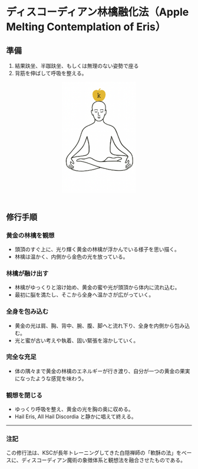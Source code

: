 # ディスコーディアン林檎融化法（Apple Melting Contemplation of Eris）

## 準備
1. 結果趺坐、半跏趺坐、もしくは無理のない姿勢で座る
2. 背筋を伸ばして呼吸を整える。

<div align="center">
<img src="Eris-nanso-k.png" width="200">
</div>
<br>

## 修行手順

### 黄金の林檎を観想
- 頭頂のすぐ上に、光り輝く黄金の林檎が浮かんでいる様子を思い描く。
- 林檎は温かく、内側から金色の光を放っている。

### 林檎が融け出す
- 林檎がゆっくりと溶け始め、黄金の蜜や光が頭頂から体内に流れ込む。
- 最初に脳を満たし、そこから全身へ温かさが広がっていく。

### 全身を包み込む
- 黄金の光は肩、胸、背中、腕、腹、脚へと流れ下り、全身を内側から包み込む。
- 光と蜜が古い考えや執着、固い緊張を溶かしていく。

### 完全な充足
- 体の隅々まで黄金の林檎のエネルギーが行き渡り、自分が一つの黄金の果実になったような感覚を味わう。

### 観想を閉じる
- ゆっくり呼吸を整え、黄金の光を胸の奥に収める。
- Hail Eris, All Hail Discordia と静かに唱えて終える。

---

### 注記
この修行法は、KSCが長年トレーニングしてきた白隠禅師の「軟酥の法」をベースに、ディスコーディアン魔術の象徴体系と観想法を融合させたものである。
